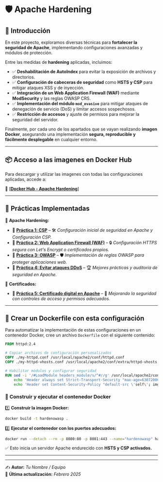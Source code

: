 # 🛡️ Apache Hardening

## 📖 Introducción  

En este proyecto, exploramos diversas técnicas para **fortalecer la seguridad de Apache**, implementando configuraciones avanzadas y módulos de protección.

Entre las medidas de **hardening** aplicadas, incluimos:  

- ✅ **Deshabilitación de AutoIndex** para evitar la exposición de archivos y directorios.  
- ✅ **Configuración de cabeceras de seguridad** como **HSTS y CSP** para mitigar ataques XSS y de inyección.  
- ✅ **Integración de un Web Application Firewall (WAF)** mediante **ModSecurity** y las reglas OWASP CRS.  
- ✅ **Implementación del módulo `mod_evasive`** para mitigar ataques de denegación de servicio (DoS) y limitar accesos sospechosos.  
- ✅ **Restricción de accesos** y ajuste de permisos para mejorar la seguridad del servidor.  

Finalmente, por cada uno de los apartados que se vayan realizando **imagen Docker**, asegurando una implementación **segura, reproducible y fácilmente desplegable** en cualquier entorno.  

---

## 📦 Acceso a las imagenes en Docker Hub  

Para descargar y utilizar las imagenes con todas las configuraciones aplicadas, accede a:  

🔗 [**[Docker Hub - Apache Hardening](https://hub.docker.com/r/pps10836126/apache-hardening/tags)**]

---

## 📌 Prácticas Implementadas  

📂 **Apache Hardening:**  
- 🔹 **[Práctica 1: CSP](https://github.com/XaviGimReu/PPS-10836126/tree/main/template-main/RA3/RA3_1/RA3_1_1)** – 🛠️ *Configuración inicial de seguridad en Apache y Configuración CSP.*  
- 🔹 **[Práctica 2: Web Application Firewall (WAF)](https://github.com/XaviGimReu/PPS-10836126/tree/main/template-main/RA3/RA3_1/RA3_1_2)** – 🔒 *Configuración HTTPS segura con Let's Encrypt o certificados propios.*  
- 🔹 **[Práctica 3: OWASP](https://github.com/XaviGimReu/PPS-10836126/tree/main/template-main/RA3/RA3_1/RA3_1_3)** – 🛡️ *Implementación de reglas OWASP para proteger aplicaciones web.*
- 🔹 **[Práctica 4: Evitar ataques DDoS](https://github.com/XaviGimReu/PPS-10836126/tree/main/template-main/RA3/RA3_1/RA3_1_4)** – 🏆 *Mejores prácticas y auditoría de seguridad en Apache.*

📂 **Certificados:**  
- 🔹 **[Práctica 5: Certificado digital en Apache](https://github.com/XaviGimReu/PPS-10836126/tree/main/template-main/RA3/RA3_1/RA3_1_5)** – 🔑 *Mejorando la seguridad con controles de acceso y permisos adecuados.*  

---

## 🔨 **Crear un Dockerfile con esta configuración**
Para automatizar la implementación de estas configuraciones en un contenedor Docker, cree un archivo `Dockerfile` con el siguiente contenido:

```dockerfile
FROM httpd:2.4

# Copiar archivos de configuración personalizados
COPY ./my-httpd.conf /usr/local/apache2/conf/httpd.conf
COPY ./my-httpd-vhosts.conf /usr/local/apache2/conf/extra/httpd-vhosts.conf

# Habilitar módulos y configurar seguridad
RUN sed -i '/#LoadModule headers_module/s/^#//g' /usr/local/apache2/conf/httpd.conf && \
    echo 'Header always set Strict-Transport-Security "max-age=63072000; includeSubDomains"' >> /usr/local/apache2/conf/httpd.conf && \
    echo 'Header set Content-Security-Policy "default-src \'self\'; img-src *; media-src media1.com media2.com; script-src userscripts.example.com"' >> /usr/local/apache2/conf/httpd.conf
```

### 🚀 **Construir y ejecutar el contenedor Docker**
1️⃣ **Construir la imagen Docker:**
```bash
docker build -t hardenowasp .
```

2️⃣ **Ejecutar el contenedor con los puertos adecuados:**
```bash
docker run --detach --rm -p 8080:80 -p 8081:443 --name="hardenowasp" hardenowasp
```
✅ Esto inicia un servidor Apache endurecido con **HSTS y CSP activados.**

---


---

✍️ **Autor:** *Tu Nombre / Equipo*  
📅 **Última actualización:** *Febrero 2025*  

